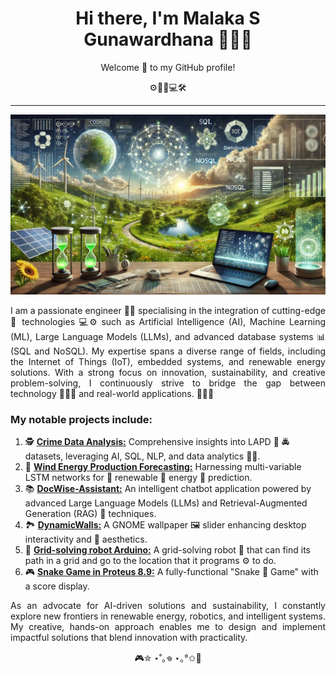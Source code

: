 <h1 align='center'>
    Hi there, I'm Malaka S Gunawardhana 👨🏻‍🎓
</h1>
<p align='center'>
Welcome 👋 to my GitHub profile! 

<p align='center'>
⚙️🤖🍃💻🛠️

---

<p align='center'>
    <img width=1024 src="Images/IMAGE_16.png">
</p>

<p align='justify'>
I am a passionate engineer 👨‍💻 specialising in the integration of cutting-edge 🎯 technologies 💻⚙️ such as Artificial Intelligence (AI), Machine Learning (ML), Large Language Models (LLMs), and advanced database systems 📊 (SQL and NoSQL). My expertise spans a diverse range of fields, including the Internet of Things (IoT), embedded systems, and renewable energy solutions. With a strong focus on innovation, sustainability, and creative problem-solving, I continuously strive to bridge the gap between technology 👨🏻‍🔧 and real-world applications. 💯🚀🎯

### My notable projects include:

1. 🕵 [**Crime Data Analysis:**](https://github.com/MalakaSupun/Crime-Data-Analysis-of-LAPD) Comprehensive insights into LAPD 🚓 🚔 datasets, leveraging AI, SQL, NLP, and data analytics 👮‍♂️.
2. 🍃 [**Wind Energy Production  Forecasting:**](https://github.com/MalakaSupun/Wind-Energy-Production-Forecasting-with-Multi-variable-LSTM-Networks) Harnessing multi-variable LSTM networks for 🌿 renewable 🔌 energy 🔋 prediction.
3. 📚 [**DocWise-Assistant:**](https://github.com/MalakaSupun/DocWise-Assistant) An intelligent chatbot application powered by advanced Large Language Models (LLMs) and Retrieval-Augmented Generation (RAG) 📕 techniques. 
4. 🏞️ [**DynamicWalls:**](https://github.com/MalakaSupun/DynamicWalls-The-gnome-wallpaper-slider) A GNOME wallpaper 🖼️ slider enhancing desktop interactivity and 🎨 aesthetics.
5. 🤖 [**Grid-solving robot Arduino:**](https://github.com/MalakaSupun/Grid-solving-robot-Arduino-) A grid-solving robot 🦾 that can find its path in a grid and go to the location that it programs ⚙️ to do.
6. 🎮 [**Snake Game in Proteus 8.9:**](https://github.com/MalakaSupun/Snake-Game-in-Proteus-8.9) A fully-functional "Snake 🐍 Game" with a score display.

<p align='justify'>
As an advocate for AI-driven solutions and sustainability, I constantly explore new frontiers in renewable energy, robotics, and intelligent systems. My creative, hands-on approach enables me to design and implement impactful solutions that blend innovation with practicality.

<p align='center'>
🎮✮ ⋆˚｡𖦹 ⋆｡°✩👾
